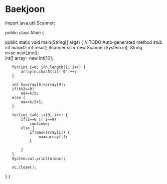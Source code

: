 # Baekjoon
import java.util.Scanner;

public class Main {
   
   public static void main(String[] args) {
      // TODO Auto-generated method stub  
	   int max=0;
	   int result;
	   Scanner sc = new Scanner(System.in);
	   String n=sc.nextLine();	
	   int[] array= new int[10];
	   
	   for(int i=0; i<n.length(); i++) {
		   array[n.charAt(i)-'0']++;	
	   }
	   
	   int k=array[6]+array[9];
	   if(k%2==0)
		   max=k/2;
	   else {
		   max=k/2+1;
	   }
	   
	   for(int i=0; i<10; i++) {
		   if(i==6 || i==9)
			   continue;
		   else {
			   if(max<array[i]) {
				   max=array[i];
			   }
			  
		   }
	   }
	   System.out.println(max);

	   sc.close();
   }
}

